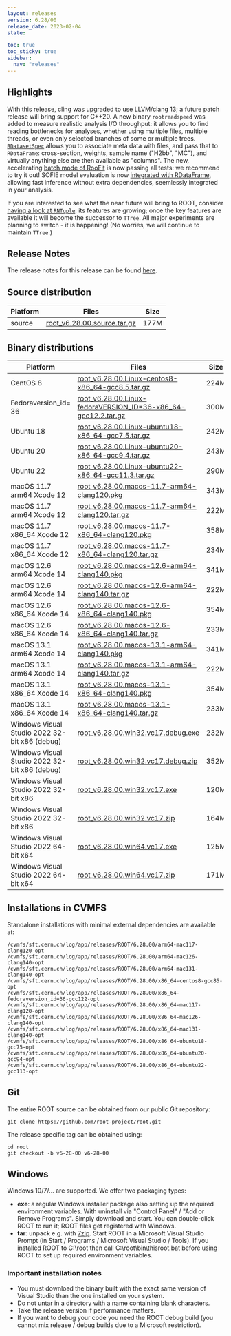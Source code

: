```yaml
---
layout: releases
version: 6.28/00
release_date: 2023-02-04
state:

toc: true
toc_sticky: true
sidebar:
  nav: "releases"
---
```


## Highlights

With this release, cling was upgraded to use LLVM/clang 13; a future patch release will bring support for C++20.
A new binary `rootreadspeed` was added to measure realistic analysis I/O throughput:
it allows you to find reading bottlenecks for analyses, whether using multiple files, multiple threads, or even only selected branches of some or multiple trees.
[`RDatasetSpec`](https://root.cern/doc/v628/classROOT_1_1RDF_1_1Experimental_1_1RDatasetSpec.html) allows you to associate meta data with files, and pass that to `RDataFrame`:
cross-section, weights, sample name ("H2bb", "MC"), and virtually anything else are then available as "columns".
The new, accelerating [batch mode of RooFit](https://root.cern/doc/v628/classRooAbsPdf.html#autotoc_md564) is now passing all tests: we recommend to try it out!
SOFIE model evaluation is now [integrated with RDataFrame](https://root.cern/doc/master/TMVA__SOFIE__RDataFrame__JIT_8C.html), allowing fast inference without extra dependencies, seemlessly integrated in your analysis.

If you are interested to see what the near future will bring to ROOT, consider [having a look at `RNTuple`](https://root.cern/doc/v628/ntpl004__dimuon_8C.html):
its features are growing; once the key features are available it will become the successor to `TTree`.
All major experiments are planning to switch - it is happening!
(No worries, we will continue to maintain `TTree`.)

## Release Notes

The release notes for this release can be found [here](https://root.cern/doc/v628/release-notes.html#release-6.2800).

## Source distribution

| Platform       | Files | Size |
|-----------|-------|-----|
| source | [root_v6.28.00.source.tar.gz](https://root.cern/download/root_v6.28.00.source.tar.gz) | 177M |


## Binary distributions

| Platform       | Files | Size |
|-----------|-------|-----|
| CentOS 8 | [root_v6.28.00.Linux-centos8-x86_64-gcc8.5.tar.gz](https://root.cern/download/root_v6.28.00.Linux-centos8-x86_64-gcc8.5.tar.gz) | 224M |
| Fedoraversion_id= 36 | [root_v6.28.00.Linux-fedoraVERSION_ID=36-x86_64-gcc12.2.tar.gz](https://root.cern/download/root_v6.28.00.Linux-fedoraVERSION_ID=36-x86_64-gcc12.2.tar.gz) | 300M |
| Ubuntu 18 | [root_v6.28.00.Linux-ubuntu18-x86_64-gcc7.5.tar.gz](https://root.cern/download/root_v6.28.00.Linux-ubuntu18-x86_64-gcc7.5.tar.gz) | 242M |
| Ubuntu 20 | [root_v6.28.00.Linux-ubuntu20-x86_64-gcc9.4.tar.gz](https://root.cern/download/root_v6.28.00.Linux-ubuntu20-x86_64-gcc9.4.tar.gz) | 243M |
| Ubuntu 22 | [root_v6.28.00.Linux-ubuntu22-x86_64-gcc11.3.tar.gz](https://root.cern/download/root_v6.28.00.Linux-ubuntu22-x86_64-gcc11.3.tar.gz) | 290M |
| macOS 11.7 arm64 Xcode 12 | [root_v6.28.00.macos-11.7-arm64-clang120.pkg](https://root.cern/download/root_v6.28.00.macos-11.7-arm64-clang120.pkg) | 343M |
| macOS 11.7 arm64 Xcode 12 | [root_v6.28.00.macos-11.7-arm64-clang120.tar.gz](https://root.cern/download/root_v6.28.00.macos-11.7-arm64-clang120.tar.gz) | 222M |
| macOS 11.7 x86_64 Xcode 12 | [root_v6.28.00.macos-11.7-x86_64-clang120.pkg](https://root.cern/download/root_v6.28.00.macos-11.7-x86_64-clang120.pkg) | 358M |
| macOS 11.7 x86_64 Xcode 12 | [root_v6.28.00.macos-11.7-x86_64-clang120.tar.gz](https://root.cern/download/root_v6.28.00.macos-11.7-x86_64-clang120.tar.gz) | 234M |
| macOS 12.6 arm64 Xcode 14 | [root_v6.28.00.macos-12.6-arm64-clang140.pkg](https://root.cern/download/root_v6.28.00.macos-12.6-arm64-clang140.pkg) | 341M |
| macOS 12.6 arm64 Xcode 14 | [root_v6.28.00.macos-12.6-arm64-clang140.tar.gz](https://root.cern/download/root_v6.28.00.macos-12.6-arm64-clang140.tar.gz) | 222M |
| macOS 12.6 x86_64 Xcode 14 | [root_v6.28.00.macos-12.6-x86_64-clang140.pkg](https://root.cern/download/root_v6.28.00.macos-12.6-x86_64-clang140.pkg) | 354M |
| macOS 12.6 x86_64 Xcode 14 | [root_v6.28.00.macos-12.6-x86_64-clang140.tar.gz](https://root.cern/download/root_v6.28.00.macos-12.6-x86_64-clang140.tar.gz) | 233M |
| macOS 13.1 arm64 Xcode 14 | [root_v6.28.00.macos-13.1-arm64-clang140.pkg](https://root.cern/download/root_v6.28.00.macos-13.1-arm64-clang140.pkg) | 341M |
| macOS 13.1 arm64 Xcode 14 | [root_v6.28.00.macos-13.1-arm64-clang140.tar.gz](https://root.cern/download/root_v6.28.00.macos-13.1-arm64-clang140.tar.gz) | 222M |
| macOS 13.1 x86_64 Xcode 14 | [root_v6.28.00.macos-13.1-x86_64-clang140.pkg](https://root.cern/download/root_v6.28.00.macos-13.1-x86_64-clang140.pkg) | 354M |
| macOS 13.1 x86_64 Xcode 14 | [root_v6.28.00.macos-13.1-x86_64-clang140.tar.gz](https://root.cern/download/root_v6.28.00.macos-13.1-x86_64-clang140.tar.gz) | 233M |
| Windows Visual Studio 2022 32-bit x86  (debug) | [root_v6.28.00.win32.vc17.debug.exe](https://root.cern/download/root_v6.28.00.win32.vc17.debug.exe) | 232M |
| Windows Visual Studio 2022 32-bit x86  (debug) | [root_v6.28.00.win32.vc17.debug.zip](https://root.cern/download/root_v6.28.00.win32.vc17.debug.zip) | 352M |
| Windows Visual Studio 2022 32-bit x86  | [root_v6.28.00.win32.vc17.exe](https://root.cern/download/root_v6.28.00.win32.vc17.exe) | 120M |
| Windows Visual Studio 2022 32-bit x86  | [root_v6.28.00.win32.vc17.zip](https://root.cern/download/root_v6.28.00.win32.vc17.zip) | 164M |
| Windows Visual Studio 2022 64-bit x64  | [root_v6.28.00.win64.vc17.exe](https://root.cern/download/root_v6.28.00.win64.vc17.exe) | 125M |
| Windows Visual Studio 2022 64-bit x64  | [root_v6.28.00.win64.vc17.zip](https://root.cern/download/root_v6.28.00.win64.vc17.zip) | 171M |

## Installations in CVMFS

Standalone installations with minimal external dependencies are available at:
~~~
/cvmfs/sft.cern.ch/lcg/app/releases/ROOT/6.28.00/arm64-mac117-clang120-opt
/cvmfs/sft.cern.ch/lcg/app/releases/ROOT/6.28.00/arm64-mac126-clang140-opt
/cvmfs/sft.cern.ch/lcg/app/releases/ROOT/6.28.00/arm64-mac131-clang140-opt
/cvmfs/sft.cern.ch/lcg/app/releases/ROOT/6.28.00/x86_64-centos8-gcc85-opt
/cvmfs/sft.cern.ch/lcg/app/releases/ROOT/6.28.00/x86_64-fedoraversion_id=36-gcc122-opt
/cvmfs/sft.cern.ch/lcg/app/releases/ROOT/6.28.00/x86_64-mac117-clang120-opt
/cvmfs/sft.cern.ch/lcg/app/releases/ROOT/6.28.00/x86_64-mac126-clang140-opt
/cvmfs/sft.cern.ch/lcg/app/releases/ROOT/6.28.00/x86_64-mac131-clang140-opt
/cvmfs/sft.cern.ch/lcg/app/releases/ROOT/6.28.00/x86_64-ubuntu18-gcc75-opt
/cvmfs/sft.cern.ch/lcg/app/releases/ROOT/6.28.00/x86_64-ubuntu20-gcc94-opt
/cvmfs/sft.cern.ch/lcg/app/releases/ROOT/6.28.00/x86_64-ubuntu22-gcc113-opt
~~~


## Git

The entire ROOT source can be obtained from our public Git repository:

~~~
git clone https://github.com/root-project/root.git
~~~
The release specific tag can be obtained using:
~~~
cd root
git checkout -b v6-28-00 v6-28-00
~~~


## Windows

Windows 10/7/... are supported. We offer two packaging types:

 * **exe**: a regular Windows installer package also setting up the required environment variables. With uninstall via "Control Panel" / "Add or Remove Programs". Simply download and start. You can double-click ROOT to run it; ROOT files get registered with Windows.
 * **tar**: unpack e.g. with [7zip](https://www.7-zip.org). Start ROOT in a Microsoft Visual Studio Prompt (in Start / Programs / Microsoft Visual Studio / Tools). If you installed ROOT to C:\root then call C:\root\bin\thisroot.bat before using ROOT to set up required environment variables.

### Important installation notes

 * You must download the binary built with the exact same version of Visual Studio than the one installed on your system.
 * Do not untar in a directory with a name containing blank characters.
 * Take the release version if performance matters.
 * If you want to debug your code you need the ROOT debug build (you cannot mix release / debug builds due to a Microsoft restriction).

